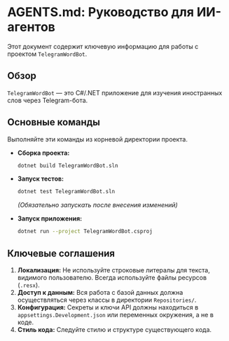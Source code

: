 # AGENTS.md: Руководство для ИИ-агентов

Этот документ содержит ключевую информацию для работы с проектом `TelegramWordBot`.

## Обзор

`TelegramWordBot` — это C#/.NET приложение для изучения иностранных слов через Telegram-бота.

## Основные команды

Выполняйте эти команды из корневой директории проекта.

- **Сборка проекта:**
  ```bash
  dotnet build TelegramWordBot.sln
  ```

- **Запуск тестов:**
  ```bash
  dotnet test TelegramWordBot.sln
  ```
  *(Обязательно запускать после внесения изменений)*

- **Запуск приложения:**
  ```bash
  dotnet run --project TelegramWordBot.csproj
  ```

## Ключевые соглашения

1.  **Локализация:** Не используйте строковые литералы для текста, видимого пользователю. Всегда используйте файлы ресурсов (`.resx`).
2.  **Доступ к данным:** Вся работа с базой данных должна осуществляться через классы в директории `Repositories/`.
3.  **Конфигурация:** Секреты и ключи API должны находиться в `appsettings.Development.json` или переменных окружения, а не в коде.
4.  **Стиль кода:** Следуйте стилю и структуре существующего кода.
